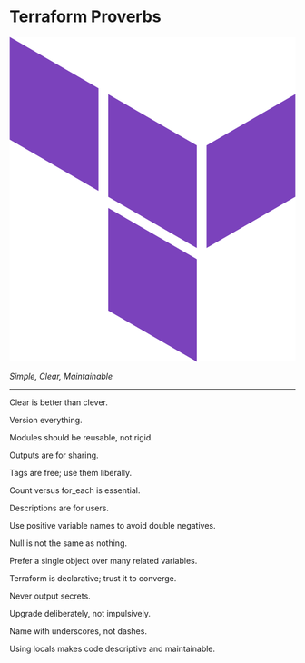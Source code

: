 # Terraform Proverbs

![terraform_logo](../static/img/terraform-logo.png)

_Simple, Clear, Maintainable_

---

Clear is better than clever.

Version everything.

Modules should be reusable, not rigid.

Outputs are for sharing.

Tags are free; use them liberally.

Count versus for_each is essential.

Descriptions are for users.

Use positive variable names to avoid double negatives.

Null is not the same as nothing.

Prefer a single object over many related variables.

Terraform is declarative; trust it to converge.

Never output secrets.

Upgrade deliberately, not impulsively.

Name with underscores, not dashes.

Using locals makes code descriptive and maintainable.

